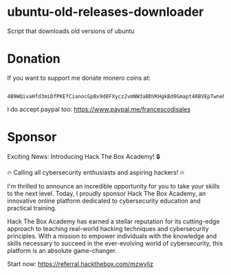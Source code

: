 # ubuntu-old-releases-downloader
Script that downloads old versions of ubuntu


# Donation

If you want to support me donate monero coins at: 
```

4B9WQivaHfd3miDfPKEfCianocGpBx9d8FXycz2vmNW3aBDVKHgkBd9Gmapt4RBVEpTwnehujsiUBBehUiLvnEHs7VFstCC

```

I do accept paypal too: https://www.paypal.me/francescodisales


# Sponsor

Exciting News: Introducing Hack The Box Academy! 🔒

🔥 Calling all cybersecurity enthusiasts and aspiring hackers! 🔥

I'm thrilled to announce an incredible opportunity for you to take your skills to the next level. Today, I proudly sponsor Hack The Box Academy, an innovative online platform dedicated to cybersecurity education and practical training.

Hack The Box Academy has earned a stellar reputation for its cutting-edge approach to teaching real-world hacking techniques and cybersecurity principles. With a mission to empower individuals with the knowledge and skills necessary to succeed in the ever-evolving world of cybersecurity, this platform is an absolute game-changer.

Start now: https://referral.hackthebox.com/mzwyliz
